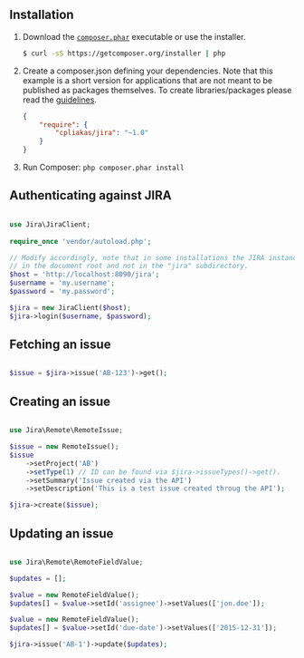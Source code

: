 ## Installation

1. Download the [`composer.phar`](https://getcomposer.org/composer.phar) executable or use the installer.

    ``` sh
    $ curl -sS https://getcomposer.org/installer | php
    ```


2. Create a composer.json defining your dependencies. Note that this example is
a short version for applications that are not meant to be published as packages
themselves. To create libraries/packages please read the [guidelines](https://packagist.org/about).

    ``` json
    {
        "require": {
            "cpliakas/jira": "~1.0"
        }
    }
    ```

3. Run Composer: `php composer.phar install`


## Authenticating against JIRA

``` php

use Jira\JiraClient;
    
require_once 'vendor/autoload.php';

// Modify accordingly, note that in some installations the JIRA instance is
// in the document root and not in the "jira" subdirectory.
$host = 'http://localhost:8090/jira';
$username = 'my.username';
$password = 'my.password';

$jira = new JiraClient($host);
$jira->login($username, $password);

```


## Fetching an issue

``` php

$issue = $jira->issue('AB-123')->get();

```

## Creating an issue

``` php

use Jira\Remote\RemoteIssue;

$issue = new RemoteIssue();
$issue
    ->setProject('AB')
    ->setType(1) // ID can be found via $jira->issueTypes()->get().
    ->setSummary('Issue created via the API')
    ->setDescription('This is a test issue created throug the API');

$jira->create($issue);

```

## Updating an issue

``` php

use Jira\Remote\RemoteFieldValue;

$updates = [];

$value = new RemoteFieldValue();
$updates[] = $value->setId('assignee')->setValues(['jon.doe']);

$value = new RemoteFieldValue();
$updates[] = $value->setId('due-date')->setValues(['2015-12-31']);

$jira->issue('AB-1')->update($updates);

```

